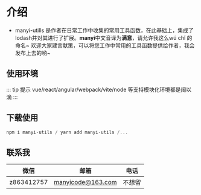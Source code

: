 # 介绍


- manyi-utills 是作者在日常工作中收集的常用工具函数，在此基础上，集成了lodash并对其进行了扩展。**manyi**中文音译为**满意**，请允许我这么wú chǐ 的命名~ 欢迎大家建言献策，可以将您工作中常用的工具函数提供给作者，我会发布上去的哟~ 

## 使用环境  

::: tip 提示
vue/react/angular/webpack/vite/node 等支持模块化环境都是阔以滴
:::

## 下载使用
```js
npm i manyi-utils / yarn add manyi-utils /...
```


## 联系我
| 微信           | 邮箱           | 电话  |
| ------------- |:-------------: | -----|
| z863412757      | manyicode@163.com | 不想留 |
